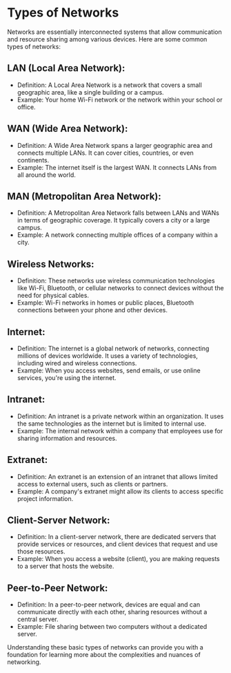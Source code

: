 # Types of Networks

Networks are essentially interconnected systems that allow communication and resource sharing among various devices. Here are some common types of networks:

## LAN (Local Area Network):

- Definition: A Local Area Network is a network that covers a small geographic area, like a single building or a campus.
- Example: Your home Wi-Fi network or the network within your school or office.
## WAN (Wide Area Network):

- Definition: A Wide Area Network spans a larger geographic area and connects multiple LANs. It can cover cities, countries, or even continents.
- Example: The internet itself is the largest WAN. It connects LANs from all around the world.
## MAN (Metropolitan Area Network):

- Definition: A Metropolitan Area Network falls between LANs and WANs in terms of geographic coverage. It typically covers a city or a large campus.
- Example: A network connecting multiple offices of a company within a city.
## Wireless Networks:

- Definition: These networks use wireless communication technologies like Wi-Fi, Bluetooth, or cellular networks to connect devices without the need for physical cables.
- Example: Wi-Fi networks in homes or public places, Bluetooth connections between your phone and other devices.
## Internet:

- Definition: The internet is a global network of networks, connecting millions of devices worldwide. It uses a variety of technologies, including wired and wireless connections.
- Example: When you access websites, send emails, or use online services, you're using the internet.
## Intranet:

- Definition: An intranet is a private network within an organization. It uses the same technologies as the internet but is limited to internal use.
- Example: The internal network within a company that employees use for sharing information and resources.
## Extranet:

- Definition: An extranet is an extension of an intranet that allows limited access to external users, such as clients or partners.
- Example: A company's extranet might allow its clients to access specific project information.
## Client-Server Network:

- Definition: In a client-server network, there are dedicated servers that provide services or resources, and client devices that request and use those resources.
- Example: When you access a website (client), you are making requests to a server that hosts the website.
## Peer-to-Peer Network:

- Definition: In a peer-to-peer network, devices are equal and can communicate directly with each other, sharing resources without a central server.
- Example: File sharing between two computers without a dedicated server.

Understanding these basic types of networks can provide you with a foundation for learning more about the complexities and nuances of networking.
